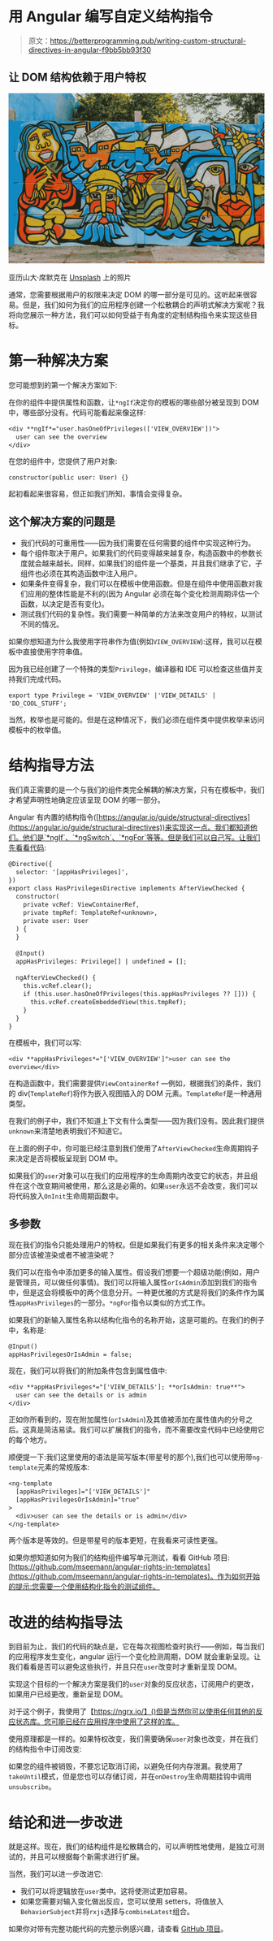 # 用 Angular 编写自定义结构指令

> 原文：<https://betterprogramming.pub/writing-custom-structural-directives-in-angular-f9bb5bb93f30>

## 让 DOM 结构依赖于用户特权

![](img/e1e4aff8ede550b4c67922ca72a524e6.png)

亚历山大·席默克在 [Unsplash](https://unsplash.com?utm_source=medium&utm_medium=referral) 上的照片

通常，您需要根据用户的权限来决定 DOM 的哪一部分是可见的。这听起来很容易。但是，我们如何为我们的应用程序创建一个松散耦合的声明式解决方案呢？我将向您展示一种方法，我们可以如何受益于有角度的定制结构指令来实现这些目标。

# 第一种解决方案

您可能想到的第一个解决方案如下:

在你的组件中提供属性和函数，让`*ngIf`决定你的模板的哪些部分被呈现到 DOM 中，哪些部分没有。代码可能看起来像这样:

```
<div **ngIf*="user.hasOneOfPrivileges(['VIEW_OVERVIEW'])">
  user can see the overview
</div>
```

在您的组件中，您提供了用户对象:

```
constructor(public user: User) {}
```

起初看起来很容易，但正如我们所知，事情会变得复杂。

## 这个解决方案的问题是

*   我们代码的可重用性——因为我们需要在任何需要的组件中实现这种行为。
*   每个组件取决于用户。如果我们的代码变得越来越复杂，构造函数中的参数长度就会越来越长。同样，如果我们的组件是一个基类，并且我们继承了它，子组件也必须在其构造函数中注入用户。
*   如果条件变得复杂，我们可以在模板中使用函数。但是在组件中使用函数对我们应用的整体性能是不利的(因为 Angular 必须在每个变化检测周期评估一个函数，以决定是否有变化)。
*   测试我们代码的复杂性。我们需要一种简单的方法来改变用户的特权，以测试不同的情况。

如果你想知道为什么我使用字符串作为值(例如`VIEW_OVERVIEW`):这样，我可以在模板中直接使用字符串值。

因为我已经创建了一个特殊的类型`Privilege`，编译器和 IDE 可以检查这些值并支持我们完成代码。

```
export type Privilege = 'VIEW_OVERVIEW' |'VIEW_DETAILS' | 'DO_COOL_STUFF';
```

当然，枚举也是可能的。但是在这种情况下，我们必须在组件类中提供枚举来访问模板中的枚举值。

# 结构指导方法

我们真正需要的是一个与我们的组件类完全解耦的解决方案，只有在模板中，我们才希望声明性地确定应该呈现 DOM 的哪一部分。

Angular 有内置的结构指令([https://angular.io/guide/structural-directives](https://angular.io/guide/structural-directives))来实现这一点。我们都知道他们。他们是`*ngIf`、`*ngSwitch`、`*ngFor`等等。但是我们可以自己写。让我们先看看代码:

```
@Directive({
  selector: '[appHasPrivileges]',
})
export class HasPrivilegesDirective implements AfterViewChecked {
  constructor(
    private vcRef: ViewContainerRef,
    private tmpRef: TemplateRef<unknown>,
    private user: User
  ) {
  }

  @Input()
  appHasPrivileges: Privilege[] | undefined = [];

  ngAfterViewChecked() {
    this.vcRef.clear();
    if (this.user.hasOneOfPrivileges(this.appHasPrivileges ?? [])) {
      this.vcRef.createEmbeddedView(this.tmpRef);
    }
  }
}
```

在模板中，我们可以写:

```
<div **appHasPrivileges*="['VIEW_OVERVIEW']">user can see the overview</div>
```

在构造函数中，我们需要提供`ViewContainerRef` —例如，根据我们的条件，我们的 div(`TemplateRef`)将作为嵌入视图插入的 DOM 元素。`TemplateRef`是一种通用类型。

在我们的例子中，我们不知道上下文有什么类型——因为我们没有。因此我们提供`unknown`来清楚地表明我们不知道它。

在上面的例子中，你可能已经注意到我们使用了`AfterViewChecked`生命周期钩子来决定是否将模板呈现到 DOM 中。

如果我们的`user`对象可以在我们的应用程序的生命周期内改变它的状态，并且组件在这个改变期间被使用，那么这是必需的。如果`user`永远不会改变，我们可以将代码放入`OnInit`生命周期函数中。

## 多参数

现在我们的指令只能处理用户的特权。但是如果我们有更多的相关条件来决定哪个部分应该被渲染或者不被渲染呢？

我们可以在指令中添加更多的输入属性。假设我们想要一个超级功能(例如，用户是管理员，可以做任何事情)。我们可以将输入属性`orIsAdmin`添加到我们的指令中，但是这会将模板中的两个信息分开。一种更优雅的方式是将我们的条件作为属性`appHasPrivileges`的一部分。`*ngFor`指令以类似的方式工作。

如果我们的新输入属性名称以结构化指令的名称开始，这是可能的。在我们的例子中，名称是:

```
@Input()
appHasPrivilegesOrIsAdmin = false;
```

现在，我们可以将我们的附加条件包含到属性值中:

```
<div **appHasPrivileges*="['VIEW_DETAILS']; **orIsAdmin: true**">
  user can see the details or is admin
</div>
```

正如你所看到的，现在附加属性(`orIsAdmin`)及其值被添加在属性值内的分号之后。这真是简洁易读。我们可以扩展我们的指令，而不需要改变代码中已经使用它的每个地方。

顺便提一下:我们这里使用的语法是简写版本(带星号的那个),我们也可以使用带`ng-template`元素的常规版本:

```
<ng-template
  [appHasPrivileges]="['VIEW_DETAILS']"
  [appHasPrivilegesOrIsAdmin]="true"
>
  <div>user can see the details or is admin</div>
</ng-template>
```

两个版本是等效的。但是带星号的版本更短，在我看来可读性更强。

如果你想知道如何为我们的结构组件编写单元测试，看看 GitHub 项目:[https://github.com/mseemann/angular-rights-in-templates](https://github.com/mseemann/angular-rights-in-templates)。作为如何开始的提示:您需要一个使用结构化指令的测试组件。

# 改进的结构指导法

到目前为止，我们的代码的缺点是，它在每次视图检查时执行——例如，每当我们的应用程序发生变化，angular 运行一个变化检测周期，DOM 就会重新呈现。让我们看看是否可以避免这些执行，并且只在`user`改变时才重新呈现 DOM。

实现这个目标的一个解决方案是我们的`user`对象的反应状态，订阅用户的更改，如果用户已经更改，重新呈现 DOM。

对于这个例子，我使用了【https://ngrx.io/】()但是当然你可以使用任何其他的反应状态库。您可能已经在应用程序中使用了这样的库。

使用原理都是一样的。如果特权改变，我们需要确保`user`对象也改变，并在我们的结构指令中订阅改变:

如果您的组件被销毁，不要忘记取消订阅，以避免任何内存泄漏。我使用了`takeUntil`模式，但是您也可以存储订阅，并在`onDestroy`生命周期挂钩中调用`unsubscribe`。

# 结论和进一步改进

就是这样。现在，我们的结构组件是松散耦合的，可以声明性地使用，是独立可测试的，并且可以根据每个新需求进行扩展。

当然，我们可以进一步改进它:

*   我们可以将逻辑放在`user`类中。这将使测试更加容易。
*   如果您需要对输入变化做出反应，您可以使用 setters，将值放入`BehaviorSubject`并将`rxjs`选择与`combineLatest`组合。

如果你对带有完整功能代码的完整示例感兴趣，请查看 [GitHub 项目](https://github.com/mseemann/angular-rights-in-templates)。